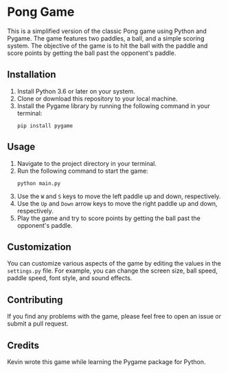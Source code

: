 # Pong Game

This is a simplified version of the classic Pong game using Python and Pygame. The game features two paddles, a ball, and a simple scoring system. The objective of the game is to hit the ball with the paddle and score points by getting the ball past the opponent's paddle.

## Installation

1. Install Python 3.6 or later on your system.
2. Clone or download this repository to your local machine.
3. Install the Pygame library by running the following command in your terminal:
    ```
    pip install pygame
    ```

## Usage

1. Navigate to the project directory in your terminal.
2. Run the following command to start the game:
    ```
    python main.py
    ```
3. Use the `W` and `S` keys to move the left paddle up and down, respectively.
4. Use the `Up` and `Down` arrow keys to move the right paddle up and down, respectively.
5. Play the game and try to score points by getting the ball past the opponent's paddle.

## Customization

You can customize various aspects of the game by editing the values in the `settings.py` file. For example, you can change the screen size, ball speed, paddle speed, font style, and sound effects. 

## Contributing

If you find any problems with the game, please feel free to open an issue or submit a pull request. 

## Credits

Kevin wrote this game while learning the Pygame package for Python. 
